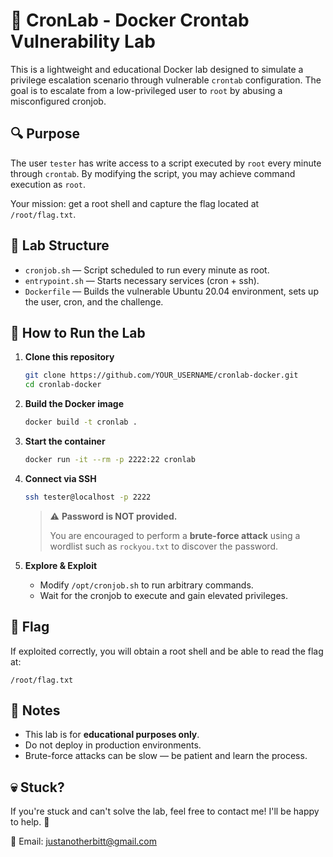 # 🐧 CronLab - Docker Crontab Vulnerability Lab

This is a lightweight and educational Docker lab designed to simulate a privilege escalation scenario through vulnerable `crontab` configuration. The goal is to escalate from a low-privileged user to `root` by abusing a misconfigured cronjob.

## 🔍 Purpose

The user `tester` has write access to a script executed by `root` every minute through `crontab`. By modifying the script, you may achieve command execution as `root`.

Your mission: get a root shell and capture the flag located at `/root/flag.txt`.


## 📁 Lab Structure

- `cronjob.sh` — Script scheduled to run every minute as root.
- `entrypoint.sh` — Starts necessary services (cron + ssh).
- `Dockerfile` — Builds the vulnerable Ubuntu 20.04 environment, sets up the user, cron, and the challenge.


## 🚀 How to Run the Lab

1. **Clone this repository**
   ```bash
   git clone https://github.com/YOUR_USERNAME/cronlab-docker.git
   cd cronlab-docker
   ```

2. **Build the Docker image**
   ```bash
   docker build -t cronlab .
   ```

3. **Start the container**
   ```bash
   docker run -it --rm -p 2222:22 cronlab
   ```

4. **Connect via SSH**
   ```bash
   ssh tester@localhost -p 2222
   ```

   > ⚠️ **Password is NOT provided.**
   >
   > You are encouraged to perform a **brute-force attack** using a wordlist such as `rockyou.txt` to discover the password.

5. **Explore & Exploit**
   - Modify `/opt/cronjob.sh` to run arbitrary commands.
   - Wait for the cronjob to execute and gain elevated privileges.


## 🏁 Flag

If exploited correctly, you will obtain a root shell and be able to read the flag at:

```
/root/flag.txt
```


## 📌 Notes

- This lab is for **educational purposes only**.
- Do not deploy in production environments.
- Brute-force attacks can be slow — be patient and learn the process.

## 💀 Stuck?

If you're stuck and can't solve the lab, feel free to contact me! I'll be happy to help. 💬

📧 Email: justanotherbitt@gmail.com
